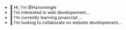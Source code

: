 - 👋 Hi, I’m @Hariomingle
- 👀 I’m interested in web developement...
- 🌱 I’m currently learning javascript ...
- 💞️ I’m looking to collaborate on website developement...

<!---
Hariomingle/Hariomingle is a ✨ special ✨ repository because its `README.md` (this file) appears on your GitHub profile.
You can click the Preview link to take a look at your changes.
--->
